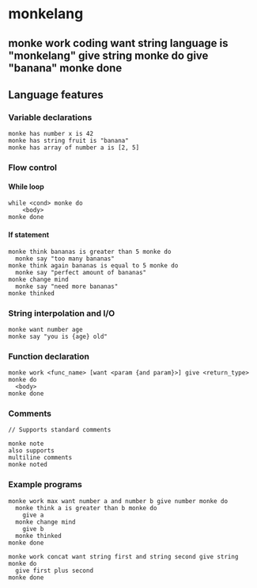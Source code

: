 # monkelang

## monke work coding want string language is "monkelang" give string monke do give "banana" monke done

## Language features

### Variable declarations
```
monke has number x is 42
monke has string fruit is "banana"
monke has array of number a is [2, 5]
```

### Flow control

#### While loop
```
while <cond> monke do
    <body>
monke done
```

#### If statement
```
monke think bananas is greater than 5 monke do
  monke say "too many bananas"
monke think again bananas is equal to 5 monke do
  monke say "perfect amount of bananas"
monke change mind
  monke say "need more bananas"
monke thinked
```

### String interpolation and I/O
```
monke want number age
monke say "you is {age} old"
```

### Function declaration
```
monke work <func_name> [want <param {and param}>] give <return_type> monke do
  <body>
monke done
```

### Comments
```
// Supports standard comments
```
```
monke note
also supports
multiline comments
monke noted
```

### Example programs

```
monke work max want number a and number b give number monke do
  monke think a is greater than b monke do
    give a
  monke change mind
    give b
  monke thinked
monke done
```

```
monke work concat want string first and string second give string monke do
  give first plus second
monke done
```

